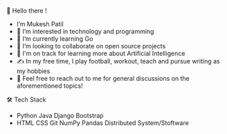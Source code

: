 👋 Hello there !
- I’m Mukesh Patil
- 👀 I’m interested in technology and programming
- 🌱 I’m currently learning Go
- 💞️ I’m looking to collaborate on open source projects 
- 🌱  I'm on track for learning more about Artificial Intelligence            
- ✍️  In my free time, I play football, workout, teach and pursue writing as my hobbies
- 💬  Feel free to reach out to me for general discussions on the aforementioned topics!

🛠  Tech Stack
- Python  Java  Django  Bootstrap
- HTML  CSS  Git  NumPy  Pandas Distributed System/Stoftware 
